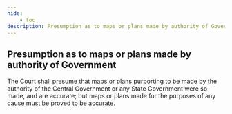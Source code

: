 ```yaml
---
hide:
    - toc
description: Presumption as to maps or plans made by authority of Government
---
```


## Presumption as to maps or plans made by authority of Government

The Court shall presume that maps or plans purporting to be made by the authority of the Central Government or any State Government were so made, and are accurate; but maps or plans made for the purposes of any cause must be proved to be accurate.
